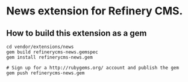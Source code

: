 # News extension for Refinery CMS.

## How to build this extension as a gem

    cd vendor/extensions/news
    gem build refinerycms-news.gemspec
    gem install refinerycms-news.gem

    # Sign up for a http://rubygems.org/ account and publish the gem
    gem push refinerycms-news.gem
